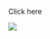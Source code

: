<a> Click here </a>

<a href="file:///Users/jo/Documents/Colmar-academy-project/Colmar-academy-project.html"></a> 


<a href="file:///Users/jo/Documents/Colmar-academy-project/Colmar-academy-project.html"></a> 


<a href="file:///Users/jo/Documents/Colmar-academy-project/Colmar-academy-project.html"><img src="URL"> </a> 

